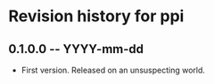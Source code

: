 # Revision history for ppi

## 0.1.0.0 -- YYYY-mm-dd

* First version. Released on an unsuspecting world.
